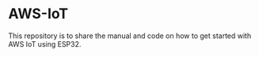 # AWS-IoT
This repository is to share the manual and code on how to get started with AWS IoT using ESP32.

